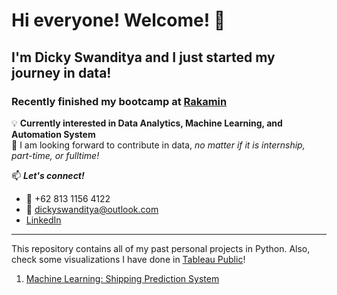 # Hi everyone! Welcome! 👋
## I'm Dicky Swanditya and I just started my journey in data!

### Recently finished my bootcamp at [Rakamin](https://rakamin.com/)
💡 **Currently interested in Data Analytics, Machine Learning, and Automation System**\
👀 I am looking forward to contribute in data, _no matter if it is internship, part-time, or fulltime!_

📫 **_Let's connect!_**
- 📱 +62 813 1156 4122
- 📧 dickyswanditya@outlook.com
- [LinkedIn](https://www.linkedin.com/in/dicky-swanditya/)
---
This repository contains all of my past personal projects in Python. Also, check some visualizations I have done in [Tableau Public](https://public.tableau.com/profile/dicky.swanditya.putra)!
1. [Machine Learning: Shipping Prediction System](https://github.com/dickysp/ml-shipping-prediction-system)
